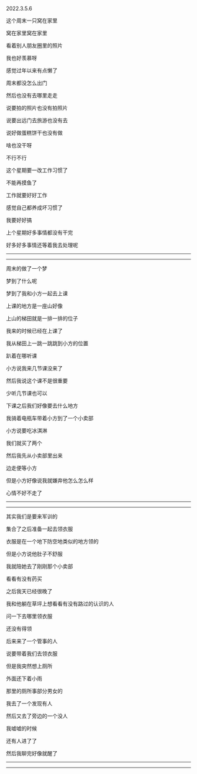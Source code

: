 2022.3.5.6

这个周末一只窝在家里

窝在家里窝在家里

看着别人朋友圈里的照片

我也好羡慕呀

感觉过年以来有点懒了

周末都没怎么出门

然后也没有去哪里走走

说要拍的照片也没有拍照片

说要出远门去旅游也没有去

说好做蛋糕饼干也没有做

啥也没干呀

不行不行

这个星期要一改工作习惯了

不能再摸鱼了

工作就要好好工作

感觉自己都养成坏习惯了

我要好好搞

上个星期好多事情都没有干完

好多好多事情还等着我去处理呢

---------

--------

周末的做了一个梦

梦到了什么呢

梦到了我和小方一起去上课

上课的地方是一座山好像

上山的梯田就是一排一排的位子

我来的时候已经在上课了

我从梯田上一跳一跳跳到小方的位置

趴着在哪听课

小方说我来几节课没来了

然后我说这个课不是很重要

少听几节课也可以

下课之后我们好像要去什么地方

我骑着电瓶车带着小方到了一个小卖部

小方说要吃冰淇淋

我们就买了两个

然后我先从小卖部里出来

边走便等小方

但是小方好像说我就嫌弃他怎么怎么样

心情不好不走了

----

--------

其实我们是要来军训的

集合了之后准备一起去领衣服

衣服是在一个地下防空地类似的地方领的

但是小方说他肚子不舒服

我就陪她去了刚刚那个小卖部

看看有没有药买

之后我天已经很晚了

我和他躺在草坪上想看看有没有路过的认识的人

问一下去哪里领衣服

还没有得领

后来来了一个管事的人

说要带着我们去领衣服

但是我突然想上厕所

外面还下着小雨

那里的厕所事部分男女的

我去了一个发现有人

然后又去了旁边的一个没人

我嘘嘘的时候

还有人进了了

然后我聊完好像就醒了

------

--------



